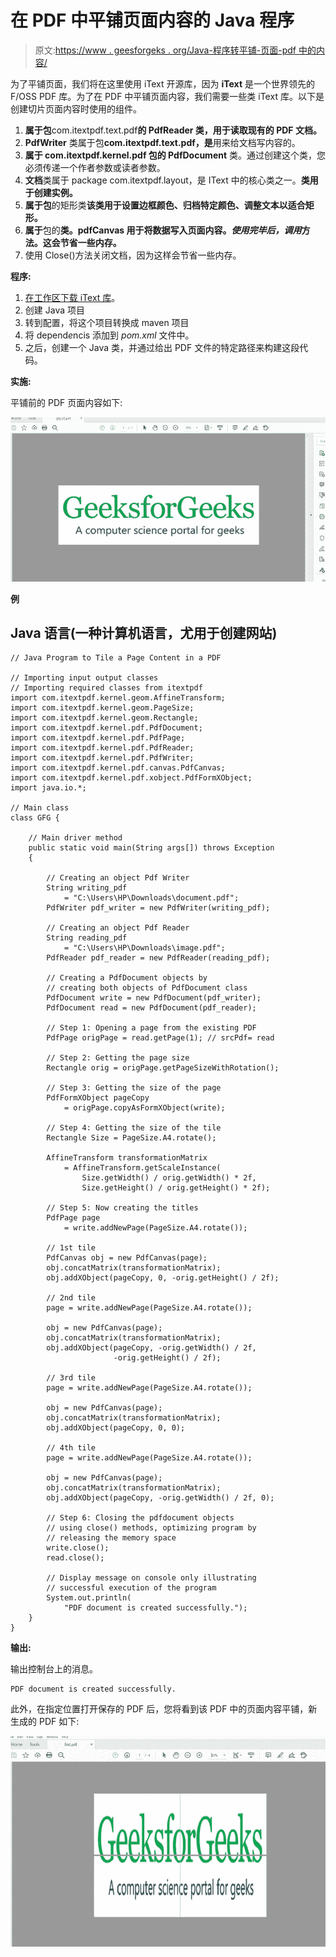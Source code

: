 # 在 PDF 中平铺页面内容的 Java 程序

> 原文:[https://www . geesforgeks . org/Java-程序转平铺-页面-pdf 中的内容/](https://www.geeksforgeeks.org/java-program-to-tile-a-page-content-in-a-pdf/)

为了平铺页面，我们将在这里使用 iText 开源库，因为 **iText** 是一个世界领先的 F/OSS PDF 库。为了在 PDF 中平铺页面内容，我们需要一些类 iText 库。以下是创建切片页面内容时使用的组件。

1.  **属于包**com.itextpdf.text.pdf**的 PdfReader 类，用于读取现有的 PDF 文档。**
2.  **PdfWriter** 类属于包**com.itextpdf.text.pdf，是**用来给文档写内容的。
3.  **属于 com.itextpdf.kernel.pdf 包的 PdfDocument** 类。通过创建这个类，您必须传递一个作者参数或读者参数。
4.  **文档**类属于 package com.itextpdf.layout，是 IText 中的核心类之一。**类用于创建实例。**
5.  **属于包**的矩形类**该类用于设置边框颜色、归档特定颜色、调整文本以适合矩形。**
6.  **属于**包的**类。pdfCanvas 用于将数据写入页面内容。*使用完毕后，调用*方法。这会节省一些内存。**
7.  使用 Close()方法关闭文档，因为这样会节省一些内存。

**程序:**

1.  [在工作区下载 iText 库](https://kb.itextpdf.com/home/it7kb/installation-guidelines/installing-itext-7-pdfocr-for-java-developers)。
2.  创建 Java 项目
3.  转到配置，将这个项目转换成 maven 项目
4.  将 depend*e*ncis 添加到 *pom.xml* 文件中。
5.  之后，创建一个 Java 类，并通过给出 PDF 文件的特定路径来构建这段代码。

**实施:**

平铺前的 PDF 页面内容如下:

![](img/0c377bf4abf37c24972bd912634cacf8.png)

**例**

## Java 语言(一种计算机语言，尤用于创建网站)

```
// Java Program to Tile a Page Content in a PDF

// Importing input output classes
// Importing required classes from itextpdf
import com.itextpdf.kernel.geom.AffineTransform;
import com.itextpdf.kernel.geom.PageSize;
import com.itextpdf.kernel.geom.Rectangle;
import com.itextpdf.kernel.pdf.PdfDocument;
import com.itextpdf.kernel.pdf.PdfPage;
import com.itextpdf.kernel.pdf.PdfReader;
import com.itextpdf.kernel.pdf.PdfWriter;
import com.itextpdf.kernel.pdf.canvas.PdfCanvas;
import com.itextpdf.kernel.pdf.xobject.PdfFormXObject;
import java.io.*;

// Main class
class GFG {

    // Main driver method
    public static void main(String args[]) throws Exception
    {

        // Creating an object Pdf Writer
        String writing_pdf
            = "C:\Users\HP\Downloads\document.pdf";
        PdfWriter pdf_writer = new PdfWriter(writing_pdf);

        // Creating an object Pdf Reader
        String reading_pdf
            = "C:\Users\HP\Downloads\image.pdf";
        PdfReader pdf_reader = new PdfReader(reading_pdf);

        // Creating a PdfDocument objects by
        // creating both objects of PdfDocument class
        PdfDocument write = new PdfDocument(pdf_writer);
        PdfDocument read = new PdfDocument(pdf_reader);

        // Step 1: Opening a page from the existing PDF
        PdfPage origPage = read.getPage(1); // srcPdf= read

        // Step 2: Getting the page size
        Rectangle orig = origPage.getPageSizeWithRotation();

        // Step 3: Getting the size of the page
        PdfFormXObject pageCopy
            = origPage.copyAsFormXObject(write);

        // Step 4: Getting the size of the tile
        Rectangle Size = PageSize.A4.rotate();

        AffineTransform transformationMatrix
            = AffineTransform.getScaleInstance(
                Size.getWidth() / orig.getWidth() * 2f,
                Size.getHeight() / orig.getHeight() * 2f);

        // Step 5: Now creating the titles
        PdfPage page
            = write.addNewPage(PageSize.A4.rotate());

        // 1st tile
        PdfCanvas obj = new PdfCanvas(page);
        obj.concatMatrix(transformationMatrix);
        obj.addXObject(pageCopy, 0, -orig.getHeight() / 2f);

        // 2nd tile
        page = write.addNewPage(PageSize.A4.rotate());

        obj = new PdfCanvas(page);
        obj.concatMatrix(transformationMatrix);
        obj.addXObject(pageCopy, -orig.getWidth() / 2f,
                       -orig.getHeight() / 2f);

        // 3rd tile
        page = write.addNewPage(PageSize.A4.rotate());

        obj = new PdfCanvas(page);
        obj.concatMatrix(transformationMatrix);
        obj.addXObject(pageCopy, 0, 0);

        // 4th tile
        page = write.addNewPage(PageSize.A4.rotate());

        obj = new PdfCanvas(page);
        obj.concatMatrix(transformationMatrix);
        obj.addXObject(pageCopy, -orig.getWidth() / 2f, 0);

        // Step 6: Closing the pdfdocument objects
        // using close() methods, optimizing program by
        // releasing the memory space
        write.close();
        read.close();

        // Display message on console only illustrating
        // successful execution of the program
        System.out.println(
            "PDF document is created successfully.");
    }
}
```

**输出:**

输出控制台上的消息。

```
PDF document is created successfully.
```

此外，在指定位置打开保存的 PDF 后，您将看到该 PDF 中的页面内容平铺，新生成的 PDF 如下:

![](img/1ea3ab4e2d6683f3f4b2bd13ce0b3fb1.png)